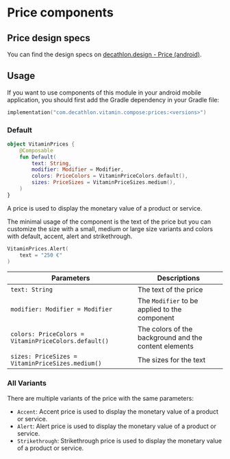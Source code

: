 # Price components

## Price design specs

You can find the design specs on [decathlon.design - Price (android)](https://www.decathlon.design/726f8c765/p/81e6be-price).

## Usage

If you want to use components of this module in your android mobile application, you should
first add the Gradle dependency in your Gradle file:

```kotlin
implementation("com.decathlon.vitamin.compose:prices:<versions>")
```

### Default

```kotlin
object VitaminPrices {
    @Composable
    fun Default(
        text: String,
        modifier: Modifier = Modifier,
        colors: PriceColors = VitaminPriceColors.default(),
        sizes: PriceSizes = VitaminPriceSizes.medium(),
    )
}
```

A price is used to display the monetary value of a product or service.

The minimal usage of the component is the text of the price but you can customize the size with 
a small, medium or large size variants and colors with default, accent, alert and strikethrough.

```kotlin
VitaminPrices.Alert(
    text = "250 €"
)
```

Parameters | Descriptions
-- | --
`text: String` | The text of the price
`modifier: Modifier = Modifier` | The `Modifier` to be applied to the component
`colors: PriceColors = VitaminPriceColors.default()` | The colors of the background and the content elements
`sizes: PriceSizes = VitaminPriceSizes.medium()` | The sizes for the text

### All Variants

There are multiple variants of the price with the same parameters:

* `Accent`: Accent price is used to display the monetary value of a product or service.
* `Alert`: Alert price is used to display the monetary value of a product or service.
* `Strikethrough`: Strikethrough price is used to display the monetary value of a product or service.
